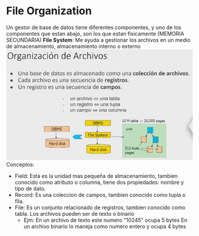 # File Organization
Un gestor de base de datos tiene diferentes componentes, y uno de los componentes que estan abajo, son los que estan fisicamente (MEMORIA SECUNDARIA)
**File System**: Me ayuda a gestionar los archivos en un medio de almacenamiento, almacenamiento interno o externo
![center](ANEXOS/Pasted%20image%2020240909093929.png)
Conceptos:
- Field: Esta es la unidad mas pequeña de almacenamiento, tambien conocido como atributo o columna, tiene dos propiedades: nombre y tipo de dato.
- Record: Es una coleccion de campos, tambien conocido como tupla o fila.
- File: Es un conjunto relacionado de registros, tambien conocido como tabla. Los archivos pueden ser de texto o binario
	- Ejm:
	  En un archivo de texto este numero "10245" ocupa 5 bytes
	  En un archivo binario lo maneja como numero entero y ocupa 4 bytes


